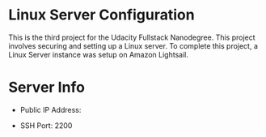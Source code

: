 # Linux Server Configuration
This is the third project for the Udacity Fullstack Nanodegree. This project involves securing and setting up a Linux server. To complete this project, a Linux Server instance was setup on Amazon Lightsail. 

# Server Info

* Public IP Address: 

* SSH Port: 2200

